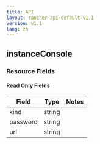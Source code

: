 ```yaml
---
title: API
layout: rancher-api-default-v1.1
version: v1.1
lang: zh
---
```


## instanceConsole



### Resource Fields


#### Read Only Fields

Field | Type   | Notes
---|---|---
kind | string  | 
password | string  | 
url | string  | 


<br>
